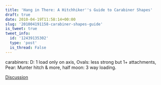 ```yaml
---
title: 'Hang in There: A Hitchhiker''s Guide to Carabiner Shapes'
draft: true
date: 2010-04-19T11:58:14+00:00
slug: '201004191158-carabiner-shapes-guide'
is_tweet: true
tweet_info:
  id: '12439135302'
  type: 'post'
  is_thread: False
---
```




carabiners: D: 1 load only on axis, Ovals: less strong but 1+ attachments, Pear: Munter hitch & more, half moon: 3 way loading.

[Discussion](https://x.com/sytelus/status/12439135302)
